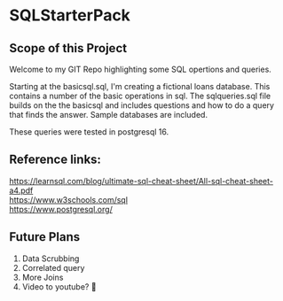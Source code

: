# SQLStarterPack

## Scope of this Project

Welcome to my GIT Repo highlighting some SQL opertions and queries. 

Starting at the basicsql.sql, I'm creating a fictional loans database. This contains a number of the basic operations in sql. 
The sqlqueries.sql file builds on the the basicsql and includes questions and how to do a query that finds the answer. Sample databases are included. 

These queries were tested in postgresql 16. 

## Reference links:
 
https://learnsql.com/blog/ultimate-sql-cheat-sheet/All-sql-cheat-sheet-a4.pdf
<br>https://www.w3schools.com/sql
<br>https://www.postgresql.org/

## Future Plans
1. Data Scrubbing
2. Correlated query
3. More Joins
4. Video to youtube? 🤔
